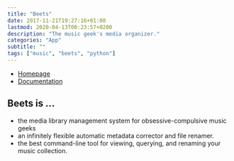 ```yaml
---
title: "Beets"
date: 2017-11-21T19:27:16+01:00
lastmod: 2020-04-13T00:23:57+0200
description: "The music geek's media organizer."
categories: "App"
subtitle: ""
tags: ["music", "beets", "python"]
---
```


* [Homepage](http://beets.io)
* [Documentation](http://beets.readthedocs.io)

## Beets is ...

* the media library management system for obsessive-compulsive music geeks
* an infinitely flexible automatic metadata corrector and file renamer.
* the best command-line tool for viewing, querying, and renaming your music collection.
